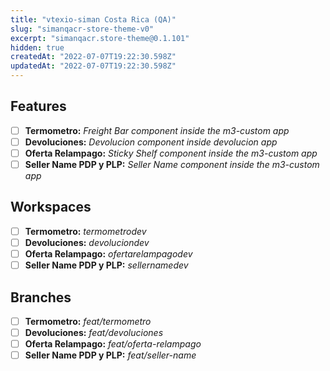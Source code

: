 ```yaml
---
title: "vtexio-siman Costa Rica (QA)"
slug: "simanqacr-store-theme-v0"
excerpt: "simanqacr.store-theme@0.1.101"
hidden: true
createdAt: "2022-07-07T19:22:30.598Z"
updatedAt: "2022-07-07T19:22:30.598Z"
---
```

## Features

- [ ] **Termometro:** _Freight Bar component inside the m3-custom app_
- [ ] **Devoluciones:** _Devolucion component inside devolucion app_
- [ ] **Oferta Relampago:** _Sticky Shelf component inside the m3-custom app_
- [ ] **Seller Name PDP y PLP:** _Seller Name component inside the m3-custom app_

## Workspaces

- [ ] **Termometro:** _termometrodev_
- [ ] **Devoluciones:** _devoluciondev_
- [ ] **Oferta Relampago:** _ofertarelampagodev_
- [ ] **Seller Name PDP y PLP:** _sellernamedev_

## Branches

- [ ] **Termometro:** _feat/termometro_
- [ ] **Devoluciones:** _feat/devoluciones_
- [ ] **Oferta Relampago:** _feat/oferta-relampago_
- [ ] **Seller Name PDP y PLP:** _feat/seller-name_